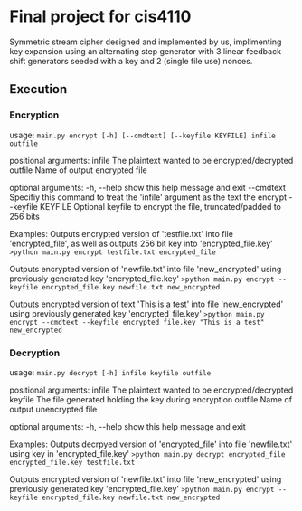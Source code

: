 # Final project for cis4110

Symmetric stream cipher designed and implemented by us, implimenting key expansion using an alternating step generator with 3
linear feedback shift generators seeded with a key and 2 (single file use) nonces.

## Execution
### Encryption
usage: `main.py encrypt [-h] [--cmdtext] [--keyfile KEYFILE] infile outfile`

positional arguments:
  infile             The plaintext wanted to be encrypted/decrypted
  outfile            Name of output encrypted file

optional arguments:
  -h, --help         show this help message and exit
  --cmdtext          Specifiy this command to treat the 'infile' argument as
                     the text the encrypt
  --keyfile KEYFILE  Optional keyfile to encrypt the file, truncated/padded to
                     256 bits
  
Examples:
Outputs encrypted version of 'testfile.txt' into file 'encrypted_file', as well as outputs 256 bit key into 'encrypted_file.key'
`>python main.py encrypt testfile.txt encrypted_file`

Outputs encrypted version of 'newfile.txt' into file 'new_encrypted' using previously generated key 'encrypted_file.key'
`>python main.py encrypt --keyfile encrypted_file.key newfile.txt new_encrypted`

Outputs encrypted version of text 'This is a test' into file 'new_encrypted' using previously generated key 'encrypted_file.key'
`>python main.py encrypt --cmdtext --keyfile encrypted_file.key "This is a test" new_encrypted`

### Decryption
usage: `main.py decrypt [-h] infile keyfile outfile`

positional arguments:
  infile      The plaintext wanted to be encrypted/decrypted
  keyfile     The file generated holding the key during encryption
  outfile     Name of output unencrypted file

optional arguments:
  -h, --help  show this help message and exit
  
Examples:
Outputs decrpyed version of 'encrypted_file' into file 'newfile.txt' using key in 'encrypted_file.key'
`>python main.py decrypt encrypted_file encrypted_file.key testfile.txt`

Outputs encrypted version of 'newfile.txt' into file 'new_encrypted' using previously generated key 'encrypted_file.key'
`>python main.py encrypt --keyfile encrypted_file.key newfile.txt new_encrypted`
